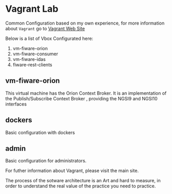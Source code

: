 # Vagrant Lab

Common Configuration based on my own experience, for more information about `Vagrant` go to [Vagrant Web Site](https://www.vagrantup.com/)

Below is a list of Vbox Configurated here:

1. vm-fiware-orion
2. vm-fiware-consumer
3. vm-fiware-idas
4. fiware-rest-clients

## vm-fiware-orion

This virtual machine has the Orion Context Broker. It is an implementation of the Publish/Subscribe Context Broker , providing the NGSI9 and NGSI10 interfaces 


## dockers

Basic configuration with dockers

## admin

Basic configuration for administrators.

For futher information about Vagrant, please visit the main site.

The process of the sotware architecture is an Art and hard to measure, in order to understand the real value of the practice you need to practice.
